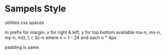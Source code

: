 # Sampels Style
utilities css spaces

m prefix for margin, x for right & left, y for top bottom 
available ma-n, mx-n, my-n, m{t, l, r, b}-n where n = 1 - 24 and each n * 4px

padding is same
